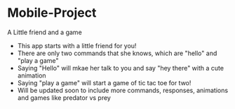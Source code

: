 # Mobile-Project
A Little friend and a game
- This app starts with a little friend for you!
- There are only two commands that she knows, which are "hello" and "play a game"
-  Saying "Hello" will mkae her talk to you and say "hey there" with a cute animation
-  Saying "play a game" will start a game of tic tac toe for two!
-  Will be updated soon to include more commands, responses, animations and games like predator vs prey
